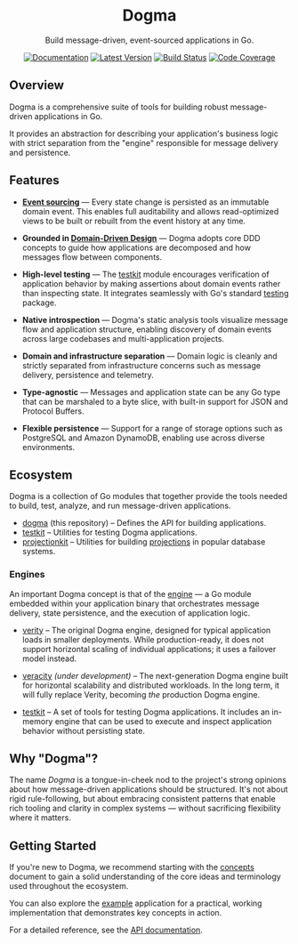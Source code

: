 <div align="center">

# Dogma

Build message-driven, event-sourced applications in Go.

[![Documentation](https://img.shields.io/badge/go.dev-documentation-007d9c?&style=for-the-badge)](https://pkg.go.dev/github.com/dogmatiq/dogma)
[![Latest Version](https://img.shields.io/github/tag/dogmatiq/dogma.svg?&style=for-the-badge&label=semver)](https://github.com/dogmatiq/dogma/releases)
[![Build Status](https://img.shields.io/github/actions/workflow/status/dogmatiq/dogma/ci.yml?style=for-the-badge&branch=main)](https://github.com/dogmatiq/dogma/actions/workflows/ci.yml)
[![Code Coverage](https://img.shields.io/codecov/c/github/dogmatiq/dogma/main.svg?style=for-the-badge)](https://codecov.io/github/dogmatiq/dogma)

</div>

## Overview

Dogma is a comprehensive suite of tools for building robust message-driven
applications in Go.

It provides an abstraction for describing your application's business logic with
strict separation from the "engine" responsible for message delivery and
persistence.

## Features

- **[Event sourcing]** — Every state change is persisted as an immutable
  domain event. This enables full auditability and allows read-optimized views
  to be built or rebuilt from the event history at any time.

- **Grounded in [Domain-Driven Design]** — Dogma adopts core DDD concepts to
  guide how applications are decomposed and how messages flow between
  components.

- **High-level testing** — The [testkit] module encourages verification of
  application behavior by making assertions about domain events rather than
  inspecting state. It integrates seamlessly with Go's standard [testing]
  package.

- **Native introspection** — Dogma's static analysis tools visualize message
  flow and application structure, enabling discovery of domain events across
  large codebases and multi-application projects.

- **Domain and infrastructure separation** — Domain logic is cleanly and
  strictly separated from infrastructure concerns such as message delivery,
  persistence and telemetry.

- **Type-agnostic** — Messages and application state can be any Go type that can
  be marshaled to a byte slice, with built-in support for JSON and Protocol
  Buffers.

- **Flexible persistence** — Support for a range of storage options such as
  PostgreSQL and Amazon DynamoDB, enabling use across diverse environments.

## Ecosystem

Dogma is a collection of Go modules that together provide the tools needed to
build, test, analyze, and run message-driven applications.

- [dogma] (this repository) – Defines the API for building applications.
- [testkit] – Utilities for testing Dogma applications.
- [projectionkit] – Utilities for building [projections] in popular database systems.

### Engines

An important Dogma concept is that of the [engine] — a Go
module embedded within your application binary that orchestrates message
delivery, state persistence, and the execution of application logic.

- [verity] – The original Dogma engine, designed for typical application loads
  in smaller deployments. While production-ready, it does not support horizontal
  scaling of individual applications; it uses a failover model instead.

- [veracity] _(under development)_ – The next-generation Dogma engine built for
  horizontal scalability and distributed workloads. In the long term, it will
  fully replace Verity, becoming _the_ production Dogma engine.

- [testkit] – A set of tools for testing Dogma applications. It includes an
  in-memory engine that can be used to execute and inspect application behavior
  without persisting state.

## Why "Dogma"?

The name _Dogma_ is a tongue-in-cheek nod to the project's strong opinions about
how message-driven applications should be structured. It's not about rigid
rule-following, but about embracing consistent patterns that enable rich tooling
and clarity in complex systems — without sacrificing flexibility where it
matters.

## Getting Started

If you're new to Dogma, we recommend starting with the [concepts] document to
gain a solid understanding of the core ideas and terminology used throughout the
ecosystem.

You can also explore the [example] application for a practical, working
implementation that demonstrates key concepts in action.

For a detailed reference, see the [API documentation].

<!-- references -->

[api documentation]: https://pkg.go.dev/github.com/dogmatiq/dogma
[concepts]: docs/concepts.md
[engine]: docs/concepts.md#engines
[projections]: docs/concepts.md#handlers
[dogma]: https://github.com/dogmatiq/dogma
[domain-driven design]: https://en.wikipedia.org/wiki/Domain-driven_design
[event sourcing]: https://martinfowler.com/eaaDev/EventSourcing.html
[example]: https://github.com/dogmatiq/example
[projectionkit]: https://github.com/dogmatiq/projectionkit
[testing]: https://pkg.go.dev/testing
[testkit]: https://github.com/dogmatiq/testkit
[veracity]: https://github.com/dogmatiq/veracity
[verity]: https://github.com/dogmatiq/verity
